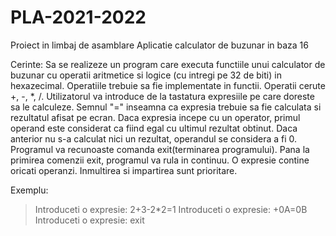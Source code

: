 # PLA-2021-2022
Proiect in limbaj de asamblare
Aplicatie calculator de buzunar in baza 16

Cerinte:
Sa se realizeze un program care executa functiile unui calculator de buzunar cu operatii aritmetice si logice (cu intregi pe 32 de biti) in hexazecimal. Operatiile 
trebuie sa fie implementate in functii. 
Operatii cerute +, -, *, /.
Utilizatorul va introduce de la tastatura expresiile pe care doreste sa le calculeze. Semnul "=" inseamna ca expresia trebuie sa fie calculata si rezultatul afisat 
pe ecran. Daca expresia incepe cu un operator, primul operand este considerat ca fiind egal cu ultimul rezultat obtinut. Daca anterior nu s-a calculat nici un 
rezultat, operandul se considera a fi 0. Programul va recunoaste comanda exit(terminarea programului). Pana la primirea comenzii exit, programul va rula in continuu.
O expresie contine oricati operanzi. Inmultirea si impartirea sunt prioritare.

Exemplu:
>Introduceti o expresie:
>2+3-2*2=1
>Introduceti o expresie:
>+0A=0B
>Introduceti o expresie:
>exit

